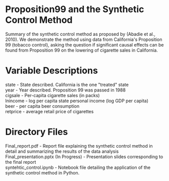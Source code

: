 # Proposition99 and the Synthetic Control Method
Summary of the synthetic control method as proposed by (Abadie et al., 2010). We demonstrate the method using data from California's Proposition 99 (tobacco control), asking the question if significant causal effects can be found from Proposition 99 on the lowering of cigarette sales in California.


# Variable Descriptions
state - State described. California is the one "treated" state <br/>
year - Year described. Proposition 99 was passed in 1988 <br/>
cigsale - Per-capita cigarette sales (in packs) <br/>
lnincome - log per capita state personal income (log GDP per capita) <br/>
beer - per capita beer consumption <br/>
retprice - average retail price of cigarettes

# Directory Files
Final_report.pdf - Report file explaining the synthetic control method in detail and summarizing the results of the data analysis <br/>
Final_presentation.pptx (In Progress) - Presentation slides corresponding to the final report <br/>
syntehtic_control.ipynb - Notebook file detailing the application of the synthetic control method in Python.

